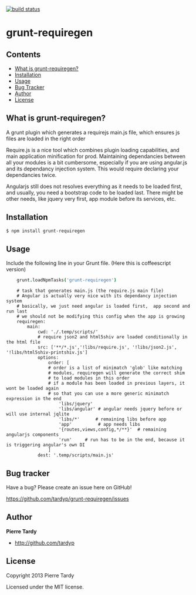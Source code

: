 [![build status](https://secure.travis-ci.org/tardyp/grunt-requiregen.png)](http://travis-ci.org/tardyp/grunt-requiregen)
# grunt-requiregen

## Contents

* [What is grunt-requiregen?](#what-is-grunt-requiregen)
* [Installation](#installation)
* [Usage](#usage)
* [Bug Tracker](#bug-tracker)
* [Author](#author)
* [License](#license)

## What is grunt-requiregen?

A grunt plugin which generates a requirejs main.js file, which ensures js files are loaded in the right order

Require.js is a nice tool which combines plugin loading capabilities, and main application minification for prod.
Maintaining dependancies between all your modules is a bit cumbersome, especially if you are using angular.js and its dependancy
injection system. This would require declaring your dependancies twice.

Angularjs still does not resolves everything as it needs to be loaded first, and usually, you need a bootstrap code to be loaded last. There might be other needs, like jquery very first, app module before its services, etc.


## Installation

```bash
$ npm install grunt-requiregen
```

## Usage

Include the following line in your Grunt file. (Here this is coffeescript version)

```coffeescript
    grunt.loadNpmTasks('grunt-requiregen')
```

```coffeecript
    # task that generates main.js (the require.js main file)
    # Angular is actually very nice with its dependancy injection system
    # basically, we just need angular is loaded first,  app second and run last
    # we should not be modifying this config when the app is growing
    requiregen:
        main:
            cwd: './.temp/scripts/'
            # require json2 and html5shiv are loaded conditionally in the html file
            src: ['**/*.js','!libs/require.js', '!libs/json2.js', '!libs/html5shiv-printshiv.js']
            options:
                order: [
                # order is a list of minimatch 'glob' like matching
                # modules, requiregen will generate the correct shim
                # to load modules in this order
                # if a module has been loaded in previous layers, it wont be loaded again
                # so that you can use a more generic minimatch expression in the end
                    'libs/jquery'
                    'libs/angular' # angular needs jquery before or will use internal jqlite
                    'libs/*'      # remaining libs before app
                    'app'          # app needs libs
                    '{routes,views,config,*/**}'  # remaining angularjs components
                    'run'     # run has to be in the end, because it is triggering angular's own DI
                ]
            dest: '.temp/scripts/main.js'
```


## Bug tracker

Have a bug?  Please create an issue here on GitHub!

https://github.com/tardyp/grunt-requiregen/issues

## Author

**Pierre Tardy**

+ http://github.com/tardyp


## License

Copyright 2013 Pierre Tardy

Licensed under the MIT license.
